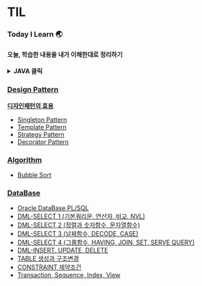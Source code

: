 # TIL
### Today I Learn 🌏
#### 오늘, 학습한 내용을 내가 이해한대로 정리하기 

<details markdown="1">
<summary><b>JAVA 클릭</b></summary>


### [JAVA](https://github.com/6161990/TIL/tree/main/Java/README.md)   
* [객제 지향 언어 OOP](https://github.com/6161990/TIL/blob/main/Java/Object-Oriented%20Programming(OOP).md)
* [객제 지향 언어의 메모리 구조와 특징](https://github.com/6161990/TIL/blob/main/Java/OOP%20Memory.md)
* [생성자와 생성자 오버라이딩](https://github.com/6161990/TIL/blob/main/Java/Constructor(Overroding).md)
* [참조자료형](https://github.com/6161990/TIL/blob/main/Java/Reference.md)
* [접근제어자와 정보은닉](https://github.com/6161990/TIL/blob/main/Java/Information%20Hiding.md)
* [this](https://github.com/6161990/TIL/blob/main/Java/This.md)
* [메소드, Static 변수&메소드](https://github.com/6161990/TIL/blob/main/Java/Static.md)
* [배열](https://github.com/6161990/TIL/blob/main/Java/Array.md)
* [객체배열](https://github.com/6161990/TIL/blob/main/Java/Object%20Array.md)
* [상속](https://github.com/6161990/TIL/blob/main/Java/Inheritance.md)
* [Final](https://github.com/6161990/TIL/blob/main/Java/Final.md)
* [오버라이딩 , 오버로딩](https://github.com/6161990/TIL/blob/main/Java/Overriding%2C%20Overroading.md)
* [다형성](https://github.com/6161990/TIL/blob/main/Java/Polymorphism.md)
* [업다운캐스팅과 instanceof](https://github.com/6161990/TIL/blob/main/Java/UpDownCasting%2C%20instanceof.md)
* [추상클래스, 템플릿패턴](https://github.com/6161990/TIL/blob/main/Java/Abstract%2C%20Template.md)
* [인터페이스](https://github.com/6161990/TIL/blob/main/Java/Interface.md)
* [인터페이스의 요소](https://github.com/6161990/TIL/blob/main/Java/Interface%20Elements.md)
* [인터페이스 구현과 클래스 상속 함께 사용하기](https://github.com/6161990/TIL/blob/main/Java/Interface%20and%20Inheritance.md)
* [Object 클래스](https://github.com/6161990/TIL/blob/main/Java/Object%20Class.md)
* [Class 클래스](https://github.com/6161990/TIL/blob/main/Java/Class.md)
* [내장 클래스](https://github.com/6161990/TIL/blob/main/Java/%EB%82%B4%EC%9E%A5%ED%81%B4%EB%9E%98%EC%8A%A4.md)
* [String, Wrapper](https://github.com/6161990/TIL/blob/main/Java/String%2C%20Wrapper%20Class.md)
* [제네릭 프로그래밍](https://github.com/6161990/TIL/blob/main/Java/Generic%20Programming.md)
* [컬렉션 프레임워크](https://github.com/6161990/TIL/blob/main/Java/Collection%20Framework.md)
* [List 인터페이스](https://github.com/6161990/TIL/blob/main/Java/List%20Interface.md)
* [ArrayList](https://github.com/6161990/TIL/blob/main/Java/Array%20List.md)
* [Stack, Queue](https://github.com/6161990/TIL/blob/main/Java/Stack%2C%20Queue.md)
* [Iterator 인터페이스](https://github.com/6161990/TIL/blob/main/Java/List%20Interface.md)
* [Set 인터페이스](https://github.com/6161990/TIL/blob/main/Java/Set%20Interface.md)
* [Map 인터페이스](https://github.com/6161990/TIL/blob/main/Java/Map%20Interface.md)
* [Inner, Anonymous Class](https://github.com/6161990/TIL/blob/main/Java/Inner%20Class.md)
* [람다식](https://github.com/6161990/TIL/blob/main/Java/Lambda%20Expression.md)
* [연산 스트림](https://github.com/6161990/TIL/blob/main/Java/Stream.md)
* [예외](https://github.com/6161990/TIL/blob/main/Java/Exception.md)
* [예외 프로그래밍 예제](https://github.com/6161990/TIL/blob/main/Java/Exception%20EX.md)
* [I/O 입출력 스트림](https://github.com/6161990/TIL/blob/main/Java/IO%20Stream.md)
* [표준 입출력 스트림](https://github.com/6161990/TIL/blob/main/Java/Standard%20InputOutput%20Stream.md)
* [바이트 단위 입출력 스트림](https://github.com/6161990/TIL/blob/main/Java/Byte%20IO%20Stream.md)
* [문자 단위 입출력 스트림](https://github.com/6161990/TIL/blob/main/Java/String%20IO%20Stream.md)
* [보조 스트림](https://github.com/6161990/TIL/blob/main/Java/Decorator%20Stream.md)
* [직렬화](https://github.com/6161990/TIL/blob/main/Java/Serialization.md)
* [Thread](https://github.com/6161990/TIL/blob/main/Java/Thread.md)
* [GUI](https://github.com/6161990/TIL/blob/main/Java/Graphic%20User%20Interface.md)
* [네트워크와 자바를 활용한 소켓 프로그래밍](https://github.com/6161990/TIL/blob/main/Java/%EB%84%A4%ED%8A%B8%EC%9B%8C%ED%81%AC%EC%99%80%20%EC%9E%90%EB%B0%94%EB%A5%BC%20%ED%99%9C%EC%9A%A9%ED%95%9C%20Socket%20Programming.md)


</details>



### [Design Pattern](https://github.com/6161990/TIL/tree/main/DesignPattern)  
**[디자인패턴의 효용](https://github.com/6161990/TIL/blob/main/DesignPattern/README.md)**
* [Singleton Pattern](https://github.com/6161990/TIL/blob/main/DesignPattern/Singleton%20Pattern.md)
* [Template Pattern](https://github.com/6161990/TIL/blob/main/DesignPattern/Template%20Pattern.md)
* [Strategy Pattern](https://github.com/6161990/TIL/blob/main/DesignPattern/Strategy%20Pattern.md)
* [Decorator Pattern](https://github.com/6161990/TIL/blob/main/DesignPattern/Decorator%20Pattern.md)



### [Algorithm](https://github.com/6161990/Algorithm/blob/main/README.md)
* [Bubble Sort](https://github.com/6161990/Algorithm/blob/main/Algorithm%20-%20Bubble%20Sort.md)



### [DataBase](https://github.com/6161990/TIL/tree/main/DataBase)   
* [Oracle DataBase PL/SQL](https://github.com/6161990/TIL/blob/main/DataBase/Oracle%20SQL%20DataBase%2011g%20PL.md)
* [DML-SELECT 1 (기본쿼리문, 연산자, 비교, NVL)](https://github.com/6161990/TIL/blob/main/DataBase/DML-SELECT%201%20.md)
* [DML-SELECT 2 (정렬과 숫자함수, 문자열함수)](https://github.com/6161990/TIL/blob/main/DataBase/DML-SELECT%202.mdd)
* [DML-SELECT 3 (날짜함수, DECODE, CASE)](https://github.com/6161990/TIL/blob/main/DataBase/DML-SELECT%203.md)
* [DML-SELECT 4 (그룹함수, HAVING, JOIN, SET, SERVE QUERY)](https://github.com/6161990/TIL/blob/main/DataBase/DML-SELECT%204.md)
* [DML-INSERT, UPDATE, DELETE](https://github.com/6161990/TIL/blob/main/DataBase/DML-INSERT,UPDATE,DELECT%20.md)
* [TABLE 생성과 구조변경](https://github.com/6161990/TIL/blob/main/DataBase/TABLE.md)
* [CONSTRAINT 제약조건](https://github.com/6161990/TIL/blob/main/DataBase/CONSTRAINT.md)
* [Transaction, Sequence, Index, View](https://github.com/6161990/TIL/blob/main/DataBase/Transaction%2C%20Sequence%2C%20Index%2C%20View.md)
